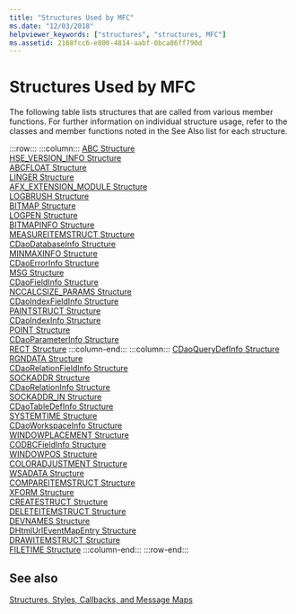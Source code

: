 ```yaml
---
title: "Structures Used by MFC"
ms.date: "12/03/2018"
helpviewer_keywords: ["structures", "structures, MFC"]
ms.assetid: 2168fcc6-e800-4814-aabf-0bca86ff790d
---
```

# Structures Used by MFC

The following table lists structures that are called from various member functions. For further information on individual structure usage, refer to the classes and member functions noted in the See Also list for each structure.

:::row:::
   :::column:::
      [ABC Structure](/windows/win32/api/wingdi/ns-wingdi-abc)\
      [HSE_VERSION_INFO Structure](../../mfc/reference/hse-version-info-structure.md)\
      [ABCFLOAT Structure](/windows/win32/api/wingdi/ns-wingdi-abcfloat)\
      [LINGER Structure](/windows/win32/api/winsock/ns-winsock-linger)\
      [AFX_EXTENSION_MODULE Structure](../../mfc/reference/afx-extension-module-structure.md)\
      [LOGBRUSH Structure](/windows/win32/api/wingdi/ns-wingdi-logbrush)\
      [BITMAP Structure](/windows/win32/api/wingdi/ns-wingdi-bitmap)\
      [LOGPEN Structure](/windows/win32/api/Wingdi/ns-wingdi-logpen)\
      [BITMAPINFO Structure](/windows/win32/api/wingdi/ns-wingdi-bitmapinfo)\
      [MEASUREITEMSTRUCT Structure](/windows/win32/api/winuser/ns-winuser-measureitemstruct)\
      [CDaoDatabaseInfo Structure](../../mfc/reference/cdaodatabaseinfo-structure.md)\
      [MINMAXINFO Structure](/windows/win32/api/winuser/ns-winuser-minmaxinfo)\
      [CDaoErrorInfo Structure](../../mfc/reference/cdaoerrorinfo-structure.md)\
      [MSG Structure](/windows/win32/api/winuser/ns-winuser-msg)\
      [CDaoFieldInfo Structure](../../mfc/reference/cdaofieldinfo-structure.md)\
      [NCCALCSIZE_PARAMS Structure](/windows/win32/api/winuser/ns-winuser-nccalcsize_params)\
      [CDaoIndexFieldInfo Structure](../../mfc/reference/cdaoindexfieldinfo-structure.md)\
      [PAINTSTRUCT Structure](/windows/win32/api/winuser/ns-winuser-paintstruct)\
      [CDaoIndexInfo Structure](../../mfc/reference/cdaoindexinfo-structure.md)\
      [POINT Structure](/windows/win32/api/windef/ns-windef-point)\
      [CDaoParameterInfo Structure](../../mfc/reference/cdaoparameterinfo-structure.md)\
      [RECT Structure](/windows/win32/api/windef/ns-windef-rect)
   :::column-end:::
   :::column:::
      [CDaoQueryDefInfo Structure](../../mfc/reference/cdaoquerydefinfo-structure.md)\
      [RGNDATA Structure](/windows/win32/api/wingdi/ns-wingdi-rgndata)\
      [CDaoRelationFieldInfo Structure](../../mfc/reference/cdaorelationfieldinfo-structure.md)\
      [SOCKADDR Structure](/windows/win32/winsock/sockaddr-2)\
      [CDaoRelationInfo Structure](../../mfc/reference/cdaorelationinfo-structure.md)\
      [SOCKADDR_IN Structure](/windows/win32/winsock/sockaddr-2)\
      [CDaoTableDefInfo Structure](../../mfc/reference/cdaotabledefinfo-structure.md)\
      [SYSTEMTIME Structure](/windows/win32/api/minwinbase/ns-minwinbase-systemtime)\
      [CDaoWorkspaceInfo Structure](../../mfc/reference/cdaoworkspaceinfo-structure.md)\
      [WINDOWPLACEMENT Structure](/windows/win32/api/winuser/ns-winuser-windowplacement)\
      [CODBCFieldInfo Structure](../../mfc/reference/codbcfieldinfo-structure.md)\
      [WINDOWPOS Structure](/windows/win32/api/winuser/ns-winuser-windowpos)\
      [COLORADJUSTMENT Structure](/windows/win32/api/wingdi/ns-wingdi-coloradjustment)\
      [WSADATA Structure](/windows/win32/api/winsock2/ns-winsock2-wsadata)\
      [COMPAREITEMSTRUCT Structure](/windows/win32/api/winuser/ns-winuser-compareitemstruct)\
      [XFORM Structure](/windows/win32/api/wingdi/ns-wingdi-xform)\
      [CREATESTRUCT Structure](/windows/win32/api/winuser/ns-winuser-createstructw)\
      [DELETEITEMSTRUCT Structure](/windows/win32/api/winuser/ns-winuser-deleteitemstruct)\
      [DEVNAMES Structure](/windows/win32/api/commdlg/ns-commdlg-devnames)\
      [DHtmlUrlEventMapEntry Structure](../../mfc/reference/dhtmlurleventmapentry-structure.md)\
      [DRAWITEMSTRUCT Structure](/windows/win32/api/winuser/ns-winuser-drawitemstruct)\
      [FILETIME Structure](/windows/win32/api/minwinbase/ns-minwinbase-filetime)
   :::column-end:::
:::row-end:::

## See also

[Structures, Styles, Callbacks, and Message Maps](../../mfc/reference/structures-styles-callbacks-and-message-maps.md)
